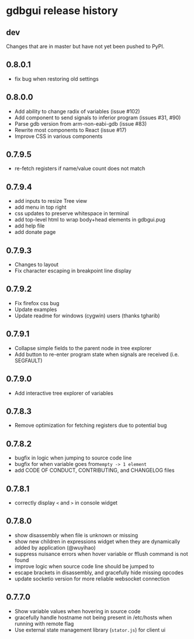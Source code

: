 # gdbgui release history

## dev
Changes that are in master but have not yet been pushed to PyPI.

## 0.8.0.1
* fix bug when restoring old settings

## 0.8.0.0
* Add ability to change radix of variables (issue #102)
* Add component to send signals to inferior program (issues #31, #90)
* Parse gdb version from arm-non-eabi-gdb (issue #83)
* Rewrite most components to React (issue #17)
* Improve CSS in various components

## 0.7.9.5
* re-fetch registers if name/value count does not match

## 0.7.9.4
* add inputs to resize Tree view
* add menu in top right
* css updates to preserve whitespace in terminal
* add top-level html to wrap body+head elements in gdbgui.pug
* add help file
* add donate page

## 0.7.9.3
* Changes to layout
* Fix character escaping in breakpoint line display

## 0.7.9.2
* Fix firefox css bug
* Update examples
* Update readme for windows (cygwin) users (thanks tgharib)

## 0.7.9.1
* Collapse simple fields to the parent node in tree explorer
* Add button to re-enter program state when signals are received (i.e. SEGFAULT)

## 0.7.9.0
* Add interactive tree explorer of variables

## 0.7.8.3
* Remove optimization for fetching registers due to potential bug

## 0.7.8.2
* bugfix in logic when jumping to source code line
* bugfix for when variable goes from`empty -> 1 element`
* add CODE OF CONDUCT, CONTRIBUTING, and CHANGELOG files

## 0.7.8.1
* correctly display `<` and `>` in console widget

## 0.7.8.0
* show disassembly when file is unknown or missing
* show new children in expressions widget when they are dynamically added by application (@wuyihao)
* suppress nuisance errors when hover variable or fflush command is not found
* improve logic when source code line should be jumped to
* escape brackets in disassembly, and gracefully hide missing opcodes
* update socketio version for more reliable websocket connection

## 0.7.7.0
* Show variable values when hovering in source code
* gracefully handle hostname not being present in /etc/hosts when running with remote flag
* Use external state management library (`stator.js`) for client ui
